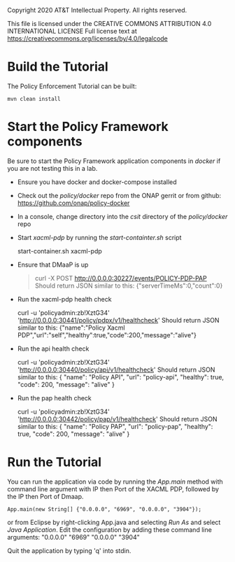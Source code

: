 Copyright 2020 AT&T Intellectual Property. All rights reserved.

This file is licensed under the CREATIVE COMMONS ATTRIBUTION 4.0 INTERNATIONAL LICENSE
Full license text at https://creativecommons.org/licenses/by/4.0/legalcode

# Build the Tutorial

The Policy Enforcement Tutorial can be built:

    mvn clean install

# Start the Policy Framework components

Be sure to start the Policy Framework application components in *docker* if you are not testing this in a lab.
- Ensure you have docker and docker-compose installed
- Check out the *policy/docker* repo from the ONAP gerrit or from github: https://github.com/onap/policy-docker
- In a console, change directory into the *csit* directory of the *policy/docker* repo
- Start *xacml-pdp* by running the *start-containter.sh* script

    start-container.sh xacml-pdp

- Ensure that DMaaP is up

    > curl -X POST http://0.0.0.0:30227/events/POLICY-PDP-PAP
    Should return JSON similar to this:
    {"serverTimeMs":0,"count":0}

- Run the xacml-pdp health check

    curl -u 'policyadmin:zb!XztG34' 'http://0.0.0.0:30441/policy/pdpx/v1/healthcheck'
    Should return JSON similar to this:
    {"name":"Policy Xacml PDP","url":"self","healthy":true,"code":200,"message":"alive"}

- Run the api health check

    curl -u 'policyadmin:zb!XztG34' 'http://0.0.0.0:30440/policy/api/v1/healthcheck'
    Should return JSON similar to this:
    {
        "name": "Policy API",
        "url": "policy-api",
        "healthy": true,
        "code": 200,
        "message": "alive"
    }

- Run the pap health check

    curl -u 'policyadmin:zb!XztG34' 'http://0.0.0.0:30442/policy/pap/v1/healthcheck'
    Should return JSON similar to this:
    {
        "name": "Policy PAP",
        "url": "policy-pap",
        "healthy": true,
        "code": 200,
        "message": "alive"
    }

# Run the Tutorial

You can run the application via code by running the *App.main* method with command line argument with IP then Port
of the XACML PDP, followed by the IP then Port of Dmaap.

    App.main(new String[] {"0.0.0.0", "6969", "0.0.0.0", "3904"});

or from Eclipse by right-clicking App.java and selecting *Run As* and select *Java Application*. Edit the
configuration by adding these command line arguments: "0.0.0.0" "6969" "0.0.0.0" "3904"

Quit the application by typing 'q' into stdin.
